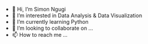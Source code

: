 - 👋 Hi, I’m Simon Ngugi
- 👀 I’m interested in Data Analysis & Data Visualization
- 🌱 I’m currently learning Python
- 💞️ I’m looking to collaborate on ...
- 📫 How to reach me ...

<!---
Simon78a8/Simon78a8 is a ✨ special ✨ repository because its `README.md` (this file) appears on your GitHub profile.
You can click the Preview link to take a look at your changes.
--->
